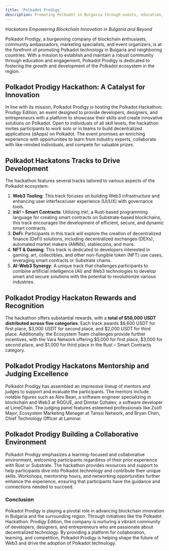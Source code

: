 ```yaml
---
title: 'Polkadot Prodigy'
description: Promoting Polkadot in Bulgaria through events, education, and community-building with a focus on blockchain innovation and collaboration.
---  
```


*Hackatons Empowering Blockchain Innovation in Bulgaria and Beyond*

Polkadot Prodigy, a burgeoning company of blockchain enthusiasts, community ambassadors, marketing specialists, and event organizers, is at the forefront of promoting Polkadot technology in Bulgaria and neighboring countries. With a mission to establish and maintain a robust community through education and engagement, Polkadot Prodigy is dedicated to fostering the growth and development of the Polkadot ecosystem in the region.

## Polkadot Prodigy Hackathon: A Catalyst for Innovation
In line with its mission, Polkadot Prodigy is hosting the Polkadot Hackathon: Prodigy Edition, an event designed to provide developers, designers, and entrepreneurs with a platform to showcase their skills and create innovative solutions on Polkadot. Open to individuals of all skill levels, the hackathon invites participants to work solo or in teams to build decentralized applications (dApps) on Polkadot. The event promises an enriching experience with opportunities to learn from industry experts, collaborate with like-minded individuals, and compete for valuable prizes.

## Polkadot Hackatons Tracks to Drive Development
The hackathon features several tracks tailored to various aspects of the Polkadot ecosystem:

1. **Web3 Tooling**: This track focuses on building Web3 infrastructure and enhancing user interface/user experience (UI/UX) with governance tools.
2. **ink! – Smart Contracts**: Utilizing ink!, a Rust-based programming language for creating smart contracts on Substrate-based blockchains, this track encourages the development of efficient, secure, and dynamic smart contracts.
3. **DeFi**: Participants in this track will explore the creation of decentralized finance (DeFi) solutions, including decentralized exchanges (DEXs), automated market makers (AMMs), stablecoins, and more.
4. **NFT &amp; Gaming**: This track is dedicated to developers interested in gaming, art, collectibles, and other non-fungible token (NFT) use cases, leveraging smart contracts or Substrate chains.
5. **AI-Web3 Synergy**: A unique track that challenges participants to combine artificial intelligence (AI) and Web3 technologies to develop smart and secure solutions with the potential to revolutionize various industries.

## Polkadot Prodigy Hackaton Rewards and Recognition
The hackathon offers substantial rewards, with a **total of $58,000 USDT distributed across five categories**. Each track awards $6,600 USDT for first place, $3,000 USDT for second place, and $2,000 USDT for third place. Additionally, the Ecosystem Team challenges provide further incentives, with the Vara Network offering $5,000 for first place, $3,000 for second place, and $1,000 for third place in the Rust – Smart Contracts category.

## Polkadot Prodigy Hackatons Mentorship and Judging Excellence
Polkadot Prodigy has assembled an impressive lineup of mentors and judges to support and evaluate the participants. The mentors include notable figures such as Alex Bean, a software engineer specializing in blockchain and Web3 at ROGUE, and Dimitar Dzhalev, a software developer at LimeChain. The judging panel features esteemed professionals like Zsófi Major, Ecosystem Marketing Manager at Tanssi Network, and Bryan Chen, Chief Technology Officer at Laminar.

## Polkadot Prodigy Building a Collaborative Environment
Polkadot Prodigy emphasizes a learning-focused and collaborative environment, welcoming participants regardless of their prior experience with Rust or Substrate. The hackathon provides resources and support to help participants dive into Polkadot technology and contribute their unique skills. Workshops, mentorship hours, and networking opportunities further enhance the experience, ensuring that participants have the guidance and connections needed to succeed.

### Conclusion
Polkadot Prodigy is playing a pivotal role in advancing blockchain innovation in Bulgaria and the surrounding region. Through initiatives like the Polkadot Hackathon: Prodigy Edition, the company is nurturing a vibrant community of developers, designers, and entrepreneurs who are passionate about decentralized technology. By providing a platform for collaboration, learning, and competition, Polkadot Prodigy is helping shape the future of Web3 and drive the adoption of Polkadot technology.
